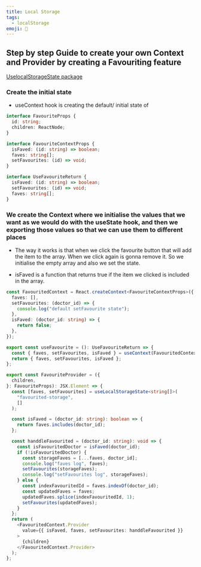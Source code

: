 ```yaml
---
title: Local Storage
tags:
  - localStorage
emoji: 👋
---
```


## Step by step Guide to create your own Context and Provider by creating a Favouriting feature

[UselocalStorageState package](https://www.npmjs.com/package/use-local-storage-state)

### Create the initial state

- useContext hook is creating the default/ initial state of

```ts
interface FavouriteProps {
  id: string;
  children: ReactNode;
}

interface FavouriteContextProps {
  isFaved: (id: string) => boolean;
  faves: string[];
  setFavourites: (id) => void;
}

interface UseFavouriteReturn {
  isFaved: (id: string) => boolean;
  setFavourites: (id) => void;
  faves: string[];
}
```

### We create the Context where we initialise the values that we want as we would do with the useState hook, and then we exporting those values so that we can use them to different places

- The way it works is that when we click the favourite button that will add the item to the array. When we click again is gonna remove it. So we initialise the empty array and also we set the state.

- isFaved is a function that returns true if the item we clicked is included in the array.

```ts
const FavouritedContext = React.createContext<FavouriteContextProps>({
  faves: [],
  setFavourites: (doctor_id) => {
    console.log("default setFavourite state");
  },
  isFaved: (doctor_id: string) => {
    return false;
  },
});

export const useFavourite = (): UseFavouriteReturn => {
  const { faves, setFavourites, isFaved } = useContext(FavouritedContext);
  return { faves, setFavourites, isFaved };
};
```

```ts
export const FavouriteProvider = ({
  children,
}: FavouriteProps): JSX.Element => {
  const [faves, setFavourites] = useLocalStorageState<string[]>(
    "favourited-storage",
    []
  );

  const isFaved = (doctor_id: string): boolean => {
    return faves.includes(doctor_id);
  };

  const handdleFavourited = (doctor_id: string): void => {
    const isFavouritedDoctor = isFaved(doctor_id);
    if (!isFavouritedDoctor) {
      const storageFaves = [...faves, doctor_id];
      console.log("faves log", faves);
      setFavourites(storageFaves);
      console.log("setFavourites log", storageFaves);
    } else {
      const indexFavouritedId = faves.indexOf(doctor_id);
      const updatedFaves = faves;
      updatedFaves.splice(indexFavouritedId, 1);
      setFavourites(updatedFaves);
    }
  };
  return (
    <FavouritedContext.Provider
      value={{ isFaved, faves, setFavourites: handdleFavourited }}
    >
      {children}
    </FavouritedContext.Provider>
  );
};
```
